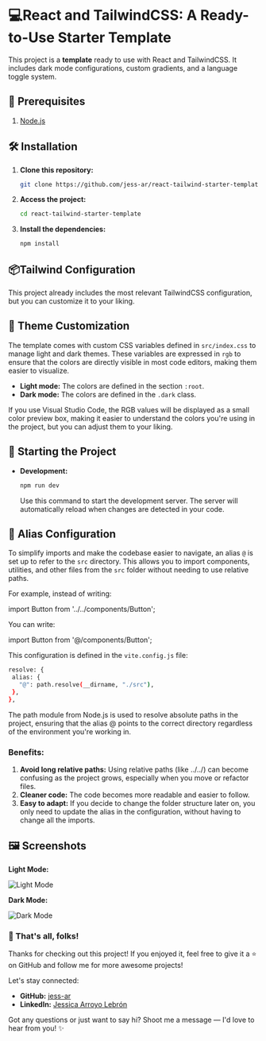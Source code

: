 #  💻React and TailwindCSS: A Ready-to-Use Starter Template

This project is a **template** ready to use with React and TailwindCSS. It includes dark mode configurations, custom gradients, and a language toggle system.

## 🔧 Prerequisites

1. [Node.js](https://nodejs.org/)

## 🛠 Installation

1. **Clone this repository:**
   ```bash
   git clone https://github.com/jess-ar/react-tailwind-starter-template.git
   ```

2. **Access the project:**
   ```bash
   cd react-tailwind-starter-template
   ```

3. **Install the dependencies:**
   ```bash
   npm install
   ```

## 📦Tailwind Configuration
This project already includes the most relevant TailwindCSS configuration, but you can customize it to your liking.


## 🌈 Theme Customization

The template comes with custom CSS variables defined in `src/index.css` to manage light and dark themes. These variables are expressed in `rgb` to ensure that the colors are directly visible in most code editors, making them easier to visualize.

- **Light mode:** The colors are defined in the section `:root`.
- **Dark mode:** The colors are defined in the `.dark` class.

If you use Visual Studio Code, the RGB values will be displayed as a small color preview box, making it easier to understand the colors you're using in the project, but you can adjust them to your liking.

## 🚀 Starting the Project

- **Development:**
   ```bash
   npm run dev
   ```
   Use this command to start the development server. The server will automatically reload 	when changes are detected in your code.

## 📂 Alias Configuration

To simplify imports and make the codebase easier to navigate, an alias `@` is set up to refer to the `src` directory. This allows you to import components, utilities, and other files from the `src` folder without needing to use relative paths.

For example, instead of writing:

import Button from '../../components/Button';

You can write:

import Button from '@/components/Button';

This configuration is defined in the `vite.config.js` file:

   ```bash
   resolve: {
    alias: {
      "@": path.resolve(__dirname, "./src"),
    },
  },
   ```

The path module from Node.js is used to resolve absolute paths in the project, ensuring that the alias @ points to the correct directory regardless of the environment you're working in.

### Benefits:
1. **Avoid long relative paths:** Using relative paths (like ../../) can become confusing as the project grows, especially when you move or refactor files.
2. **Cleaner code:** The code becomes more readable and easier to follow.
3. **Easy to adapt:** If you decide to change the folder structure later on, you only need to update the alias in the configuration, without having to change all the imports.


## 🖼 Screenshots

**Light Mode:**

![Light Mode](./assets/screenshots/light.png)

**Dark Mode:**

![Dark Mode](./assets/screenshots/dark.png)

### 🎉 That's all, folks!

Thanks for checking out this project! If you enjoyed it, feel free to give it a ⭐️ on GitHub and follow me for more awesome projects!

Let's stay connected:
- **GitHub:** [jess-ar](https://github.com/jess-ar)
- **LinkedIn:** [Jessica Arroyo Lebrón](https://www.linkedin.com/in/jessica-arroyo-lebron/)

Got any questions or just want to say hi? Shoot me a message — I'd love to hear from you! ✨
